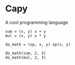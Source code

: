 # Capy

A cool programming language

```
sum = (x, y) x + y
mul = (x, y) x * y

do_math = (op, x, y) op(x, y)

do_math(sum, 2, 3)
do_math(mul, 2, 3)
```